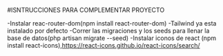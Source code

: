 #ISNTRUCCIONES PARA COMPLEMENTAR PROYECTO

-Instalar reac-router-dom(npm install react-router-dom)
-Tailwind ya esta instalado por defecto
-Correr las migraciones y los seeds para llenar la base de datos(php artisan migrate --seed)
-Instalar iconos de react (npm install react-icons),https://react-icons.github.io/react-icons/search/
